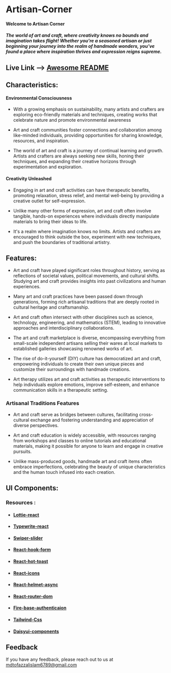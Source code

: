 
# Artisan-Corner

#### Welcome to Artisan Corner

##### The world of art and craft, where creativity knows no bounds and imagination takes flight! Whether you're a seasoned artisan or just beginning your journey into the realm of handmade wonders, you've found a place where inspiration thrives and expression reigns supreme.


## Live Link --> [Awesome README](https://artisan-corner-832b4.web.app/)







## Characteristics:
 
#### Environmental Consciousness

- With a growing emphasis on sustainability, many artists and crafters are exploring eco-friendly materials and techniques, creating works that celebrate nature and promote environmental awareness

- Art and craft communities foster connections and collaboration among like-minded individuals, providing opportunities for sharing knowledge, resources, and inspiration.

- The world of art and craft is a journey of continual learning and growth. Artists and crafters are always seeking new skills, honing their techniques, and expanding their creative horizons through experimentation and exploration.

#### Creativity Unleashed

- Engaging in art and craft activities can have therapeutic benefits, promoting relaxation, stress relief, and mental well-being by providing a creative outlet for self-expression.

-  Unlike many other forms of expression, art and craft often involve tangible, hands-on experiences where individuals directly manipulate materials to bring their ideas to life.

- It's a realm where imagination knows no limits. Artists and crafters are encouraged to think outside the box, experiment with new techniques, and push the boundaries of traditional artistry.


## Features:

- Art and craft have played significant roles throughout history, serving as reflections of societal values, political movements, and cultural shifts. Studying art and craft provides insights into past civilizations and human experiences.

- Many art and craft practices have been passed down through generations, forming rich artisanal traditions that are deeply rooted in cultural heritage and craftsmanship.

- Art and craft often intersect with other disciplines such as science, technology, engineering, and mathematics (STEM), leading to innovative approaches and interdisciplinary collaborations.

- The art and craft marketplace is diverse, encompassing everything from small-scale independent artisans selling their wares at local markets to established galleries showcasing renowned works of art.

- The rise of do-it-yourself (DIY) culture has democratized art and craft, empowering individuals to create their own unique pieces and customize their surroundings with handmade creations.

- Art therapy utilizes art and craft activities as therapeutic interventions to help individuals explore emotions, improve self-esteem, and enhance communication skills in a therapeutic setting.

### Artisanal Traditions Features

- Art and craft serve as bridges between cultures, facilitating cross-cultural exchange and fostering understanding and appreciation of diverse perspectives.

- Art and craft education is widely accessible, with resources ranging from workshops and classes to online tutorials and educational materials, making it possible for anyone to learn and engage in creative pursuits.

-  Unlike mass-produced goods, handmade art and craft items often embrace imperfections, celebrating the beauty of unique characteristics and the human touch infused into each creation.

## UI Components:

### Resources : 


- #### [Lottie-react](https://www.npmjs.com/package/lottie-react)
- #### [Typewrite-react](https://swiperjs.com/)
- #### [Swiper-slider](https://swiperjs.com/)
- #### [React-hook-form](https://react-hook-form.com/)
- #### [React-hot-toast](https://react-hot-toast.com/)
- #### [React-icons](https://react-icons.github.io/react-icons/)
- #### [React-helmet-async](https://github.com/staylor/react-helmet-async)
- #### [React-router-dom](https://reactrouter.com/en/main/start/tutorial)
- #### [Fire-base-authenticaion](https://firebase.google.com/?gad_source=1&gclid=CjwKCAjwoPOwBhAeEiwAJuXRh8s-FAp_-dtEXlgxEMOsNAatYUfm0xGT9xY0JAw2MCYnJC_HYy_a2hoCTVwQAvD_BwE&gclsrc=aw.ds)
- #### [Tailwind-Css](https://tailwindcss.com/docs/installation)
- #### [Daisyui-components](https://daisyui.com/components/)


## Feedback

If you have any feedback, please reach out to us at mdtofazzalislam6789@gmail.com


